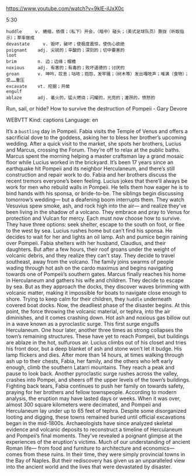 https://www.youtube.com/watch?v=9klE-iUxX0c 

5:30

```
huddle     v. 蜷缩，依偎；（私下）开会，（暗中）碰头；（美式足球队员）靠拢（听取指示）；草率做成    
devastate     v. 毁坏，破坏；使极度震惊，使伤心欲绝
poignant    adj. 尖锐的；辛酸的；深刻的；切中要害的
loot  
brim        n. 边；边缘；帽檐  
noxious     adj. 有害的；有毒的；败坏道德的；讨厌的
groan       v. 呻吟，叹息；咕哝；抱怨，发牢骚；（树木等）发出嘎吱声；堆满（食物）；受……重压        
excavate    vt. 挖掘；开凿
engulf  
ablaze      adj. 着火的，猛火燃烧；闪耀的，光亮的；激昂的，愤怒的  
```

Run, sail, or hide? How to survive the destruction of Pompeii - Gary Devore 

WEBVTT Kind: captions Language: en 

It’s a `bustling` day in Pompeii. Fabia visits the Temple of Venus and offers a sacrificial dove to the goddess, asking her to bless her brother’s upcoming wedding. After a quick visit to the market, she spots her brothers, Lucius and Marcus, crossing the Forum. They’re off to relax at the public baths. Marcus spent the morning helping a master craftsman lay a grand mosaic floor while Lucius worked in the brickyard. It’s been 17 years since an earthquake hit Pompeii and its neighbor Herculaneum, and there’s still construction and repair work to do. Fabia and her brothers discuss the recent tremors everyone’s been feeling. Lucius jokes that there’ll always be work for men who rebuild walls in Pompeii. He tells them how eager he is to bind hands with his sponsa, or bride-to-be. The siblings begin discussing tomorrow’s wedding— but a deafening boom interrupts them. They watch Vesuvius spew smoke, ash, and rock high into the air— and realize they've been living in the shadow of a volcano. They embrace and pray to Venus for protection and Vulcan for mercy. Each must now choose how to survive. They have three options: seek shelter, escape to the south on foot, or flee to the west by sea. Lucius rushes home but can’t find his sponsa. He decides to wait for her and lights an oil lamp. Ash and pumice begin raining over Pompeii. Fabia shelters with her husband, Claudius, and their daughters. But after a few hours, their roof groans under the weight of volcanic debris, and they realize they can't stay. They decide to travel southeast, away from the volcano. The family joins swarms of people wading through hot ash on the cardo maximus and begins navigating towards one of Pompeii’s southern gates. Marcus finally reaches his home in Herculaneum and gathers his wife and children. They decide to escape by sea. But as they approach the docks, they discover waves brimming with volcanic matter, making it impossible for boats to navigate close enough to shore. Trying to keep calm for their children, they `huddle` underneath covered boat docks. Now, the deadliest phase of the disaster begins. At this point, the force throwing the volcanic material, or tephra, into the air diminishes, and it comes crashing down. Hot ash and noxious gas billow out in a wave known as a pyroclastic surge. This first surge engulfs Herculaneum. One hour later, another three times as strong collapses the town’s remaining structures. These have yet to reach Pompeii, but buildings are ablaze in the hot, sulfurous air. Lucius climbs out of his closet and tries his front door, but a deep blanket of ash and stone won’t let it budge. His lamp flickers and dies. After more than 14 hours, at times walking through ash up to their chests, Fabia, her family, and the others who left early enough, climb the southern Latarri mountains. They reach a peak and pause to look back. Another pyroclastic surge rushes across the valley, crashes into Pompei, and sheers off the upper levels of the town’s buildings. Fighting back tears, Fabia continues to push her family on towards safety, praying for her brothers and fellow townspeople. According to modern analysis, the eruption may have lasted days or weeks. When it was over, almost 300 square kilometers were decimated, and Pompeii and Herculaneum lay under up to 65 feet of tephra. Despite some disorganized looting and digging, these towns remained buried until official excavations began in the mid-1800s. Archaeologists have since analyzed skeletal evidence and volcanic deposits to reconstruct a timeline of Herculaneum and Pompeii’s final moments. They've revealed a poignant glimpse at the experiences of the eruption's victims. Much of our understanding of ancient Roman life— from food and furniture to architecture and economics— comes from these ruins. In their time, they were simply provincial towns in the Bay of Naples. But their rediscovery has given us an unparalleled view into the ancient world and the lives that were devastated by disaster. 